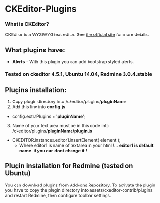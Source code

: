 # CKEditor-Plugins

### What is CKEditor?

CKEditor is a WYSIWYG text editor. See [the official site](http://ckeditor.com/) for more details.


## What plugins have:
* **Alerts** -  With this plugin you can add bootstrap styled alerts.

### Tested on **ckeditor 4.5.1**, **Ubuntu 14.04**, **Redmine 3.0.4.stable**

## Plugins installation:
1. Copy plugin directory into /ckeditor/plugins/**pluginName**
2. Add this line into **config.js**
 * config.extraPlugins = '**pluginName**';
3. Name of your text area must be in this code into /ckeditor/plugins/**pluginName/plugin.js** 
 * CKEDITOR.instances.editor1.insertElement( element );
   * Where editor1 is name of textarea in your html !... **editor1 is default name. if you can dont change it !**

## Plugin installation for Redmine (tested on **Ubuntu**)
You can download plugins from [Add-ons Repository](http://ckeditor.com/addons/plugins/all). To activate the plugin you have to copy the plugin directory into assets/ckeditor-contrib/plugins and restart Redmine, then configure toolbar settings.
